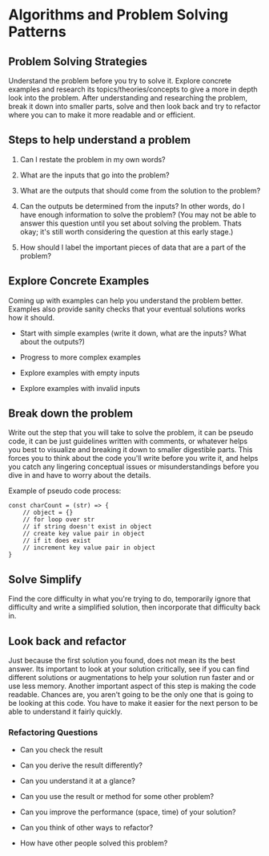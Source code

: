 # Algorithms and Problem Solving Patterns

## Problem Solving Strategies

Understand the problem before you try to solve it. Explore concrete examples and research its topics/theories/concepts to give a more in depth look into the problem. After understanding and researching the problem, break it down into smaller parts, solve and then look back and try to refactor where you can to make it more readable and or efficient.

## Steps to help understand a problem

1. Can I restate the problem in my own words?

2. What are the inputs that go into the problem?

3. What are the outputs that should come from the solution to the problem?

4. Can the outputs be determined from the inputs? In other words, do I have enough information to solve the problem? (You may not be able to answer this question until you set about solving the problem. Thats okay; it's still worth considering the question at this early stage.)

5. How should I label the important pieces of data that are a part of the problem?

## Explore Concrete Examples

Coming up with examples can help you understand the problem better. Examples also provide sanity checks that your eventual solutions works how it should. 

- Start with simple examples (write it down, what are the inputs? What about the outputs?)

- Progress to more complex examples

- Explore examples with empty inputs

- Explore examples with invalid inputs

## Break down the problem

Write out the step that you will take to solve the problem, it can be pseudo code, it can be just guidelines written with comments, or whatever helps you best to visualize and breaking it down to smaller digestible parts. This forces you to think about the code you'll write before you write it, and helps you catch any lingering conceptual issues or misunderstandings before you dive in and have to worry about the details.

Example of pseudo code process:

```
const charCount = (str) => {
    // object = {}
    // for loop over str
    // if string doesn't exist in object
    // create key value pair in object
    // if it does exist
    // increment key value pair in object
}
```

## Solve Simplify

Find the core difficulty in what you're trying to do, temporarily ignore that difficulty and write a simplified solution, then incorporate that difficulty back in.

## Look back and refactor

Just because the first solution you found, does not mean its the best answer. Its important to look at your solution critically, see if you can find different solutions or augmentations to help your solution run faster and or use less memory. Another important aspect of this step is making the code readable. Chances are, you aren't going to be the only one that is going to be looking at this code. You have to make it easier for the next person to be able to understand it fairly quickly.

### Refactoring Questions

- Can you check the result

- Can you derive the result differently?

- Can you understand it at a glance?

- Can you use the result or method for some other problem?

- Can you improve the performance (space, time) of your solution?

- Can you think of other ways to refactor?

- How have other people solved this problem?